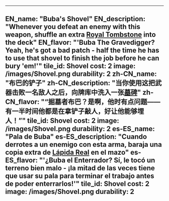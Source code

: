 ---

EN_name: "Buba's Shovel"
EN_description: "Whenever you defeat an enemy with this weapon, shuffle an extra <a href = '../items#RoyalTombstone'>Royal Tombstone</a> into the deck"
EN_flavor: "'Buba The Gravedigger? Yeah, he's got a bad patch - half the time he has to use that shovel to finish the job before he can bury 'em!'"
tile_id: Shovel
cost: 2
image: /images/Shovel.png
durability: 2
zh-CN_name: "布巴的铲子"
zh-CN_description: "当你使用这把武器击败一名敌人之后，向牌库中洗入一张<a href = '../items#Tombstone'>墓碑</a>"
zh-CN_flavor: "“掘墓者布巴？是啊，他时有点问题——有一半时间他都是在拿铲子敲人，好让他能够埋人！”"
tile_id: Shovel
cost: 2
image: /images/Shovel.png
durability: 2
es-ES_name: "Pala de Buba"
es-ES_description: "Cuando derrotes a un enemigo con esta arma, baraja una copia extra de <a href = '../items#RoyalTombstone'>Lápida Real</a> en el mazo"
es-ES_flavor: "'¿Buba el Enterrador? Sí, le tocó un terreno bien malo - ¡la mitad de las veces tiene que usar su pala para terminar el trabajo antes de poder enterrarlos!'"
tile_id: Shovel
cost: 2
image: /images/Shovel.png
durability: 2
---